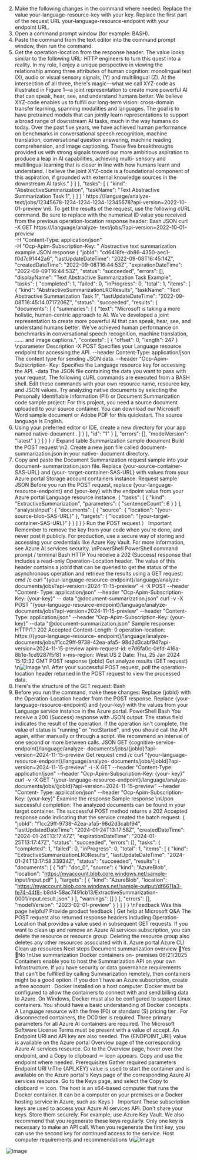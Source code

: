 2. Make the following changes in the command where needed:
Replace the value your-language-resource-key  with your key.
Replace the first part of the request URL your-language-resource-endpoint
with your endpoint URL.
3. Open a command prompt window (for example: BASH).
4. Paste the command from the text editor into the command prompt window, then
run the command.
5. Get the operation-location  from the response header. The value looks similar to
the following URL:
HTTP
engineers to turn this quest into a reality. In my role, I enjoy a unique 
perspective in viewing the relationship among three attributes of human 
cognition: monolingual text (X), audio or visual sensory signals, (Y) and 
multilingual (Z). At the intersection of all three, there's magic—what we 
call XYZ-code as illustrated in Figure 1—a joint representation to create 
more powerful AI that can speak, hear, see, and understand humans better. We 
believe XYZ-code enables us to fulfill our long-term vision: cross-domain 
transfer learning, spanning modalities and languages. The goal is to have 
pretrained models that can jointly learn representations to support a broad 
range of downstream AI tasks, much in the way humans do today. Over the past 
five years, we have achieved human performance on benchmarks in 
conversational speech recognition, machine translation, conversational 
question answering, machine reading comprehension, and image captioning. 
These five breakthroughs provided us with strong signals toward our more 
ambitious aspiration to produce a leap in AI capabilities, achieving multi-
sensory and multilingual learning that is closer in line with how humans 
learn and understand. I believe the joint XYZ-code is a foundational 
component of this aspiration, if grounded with external knowledge sources in 
the downstream AI tasks."
      }
    ]
  },
  "tasks": [
    {
      "kind": "AbstractiveSummarization",
      "taskName": "Text Abstractive Summarization Task 1",
    }
  ]
}
'
https://<your-language-resource-endpoint>/language/analyze-
text/jobs/12345678-1234-1234-1234-12345678?api-version=2022-10-01-preview
\n6. To get the results of the request, use the following cURL command. Be sure to
replace <my-job-id>  with the numerical ID value you received from the previous
operation-location  response header:
Bash
JSON
curl -X GET https://<your-language-resource-endpoint>/language/analyze-
text/jobs/<my-job-id>?api-version=2022-10-01-preview \
-H "Content-Type: application/json" \
-H "Ocp-Apim-Subscription-Key: <your-language-resource-key>"
Abstractive text summarization example JSON response
{
    "jobId": "cd6418fe-db86-4350-aec1-f0d7c91442a6",
    "lastUpdateDateTime": "2022-09-08T16:45:14Z",
    "createdDateTime": "2022-09-08T16:44:53Z",
    "expirationDateTime": "2022-09-09T16:44:53Z",
    "status": "succeeded",
    "errors": [],
    "displayName": "Text Abstractive Summarization Task Example",
    "tasks": {
        "completed": 1,
        "failed": 0,
        "inProgress": 0,
        "total": 1,
        "items": [
            {
                "kind": "AbstractiveSummarizationLROResults",
                "taskName": "Text Abstractive Summarization Task 1",
                "lastUpdateDateTime": "2022-09-08T16:45:14.0717206Z",
                "status": "succeeded",
                "results": {
                    "documents": [
                        {
                            "summaries": [
                                {
                                    "text": "Microsoft is taking a more 
holistic, human-centric approach to AI. We've developed a joint 
representation to create more powerful AI that can speak, hear, see, and 
understand humans better. We've achieved human performance on benchmarks in 
conversational speech recognition, machine translation, ...... and image 
captions.",
                                    "contexts": [
                                        {
                                            "offset": 0,
                                            "length": 247
                                        }
\nparameter
Description
-X POST <endpoint>
Specifies your Language resource endpoint for accessing
the API.
--header Content-Type:
application/json
The content type for sending JSON data.
--header "Ocp-Apim-Subscription-
Key:<key>
Specifies the Language resource key for accessing the
API.
-data
The JSON file containing the data you want to pass with
your request.
The following cURL commands are executed from a BASH shell. Edit these commands
with your own resource name, resource key, and JSON values. Try analyzing native
documents by selecting the Personally Identifiable Information (PII)  or Document
Summarization  code sample project:
For this project, you need a source document uploaded to your source container. You
can download our Microsoft Word sample document
 or Adobe PDF
 for this
quickstart. The source language is English.
1. Using your preferred editor or IDE, create a new directory for your app named
native-document .
                                    ]
                                }
                            ],
                            "id": "1"
                        }
                    ],
                    "errors": [],
                    "modelVersion": "latest"
                }
            }
        ]
    }
}
ﾉ
Expand table
Summarization sample document
Build the POST request
\n2. Create a new json file called document-summarization.json in your native-
document directory.
3. Copy and paste the Document Summarization request sample into your document-
summarization.json  file. Replace {your-source-container-SAS-URL}  and {your-
target-container-SAS-URL}  with values from your Azure portal Storage account
containers instance:
Request sample
JSON
Before you run the POST request, replace {your-language-resource-endpoint}  and
{your-key}  with the endpoint value from your Azure portal Language resource instance.
  {
  "tasks": [
    {
      "kind": "ExtractiveSummarization",
      "parameters": {
        "sentenceCount": 6
      }
    }
  ],
  "analysisInput": {
    "documents": [
      {
        "source": {
          "location": "{your-source-blob-SAS-URL}"
        },
        "targets": {
          "location": "{your-target-container-SAS-URL}"
        }
      }
    ]
  }
}
Run the POST request
） Important
Remember to remove the key from your code when you're done, and never post it
publicly. For production, use a secure way of storing and accessing your credentials
like Azure Key Vault. For more information, see Azure AI services security.
\nPowerShell
PowerShell
command prompt / terminal
Bash
HTTP
You receive a 202 (Success) response that includes a read-only Operation-Location
header. The value of this header contains a jobId that can be queried to get the status of
the asynchronous operation and retrieve the results using a GET request:
 cmd /c curl "{your-language-resource-endpoint}/language/analyze-
documents/jobs?api-version=2024-11-15-preview" -i -X POST --header "Content-
Type: application/json" --header "Ocp-Apim-Subscription-Key: {your-key}" --
data "@document-summarization.json"
curl -v -X POST "{your-language-resource-endpoint}/language/analyze-
documents/jobs?api-version=2024-11-15-preview" --header "Content-Type: 
application/json" --header "Ocp-Apim-Subscription-Key: {your-key}" --data 
"@document-summarization.json"
Sample response:
HTTP/1.1 202 Accepted
Content-Length: 0
operation-location: https://{your-language-resource-
endpoint}/language/analyze-documents/jobs/f1cc29ff-9738-42ea-afa5-
98d2d3cabf94?api-version=2024-11-15-preview
apim-request-id: e7d6fa0c-0efd-416a-8b1e-1cd9287f5f81
x-ms-region: West US 2
Date: Thu, 25 Jan 2024 15:12:32 GMT
POST response (jobId)
Get analyze results (GET request)
\n![Image](images/page1435_image1.png)
\n1. After your successful POST request, poll the operation-location header returned in
the POST request to view the processed data.
2. Here's the structure of the GET request:
Bash
3. Before you run the command, make these changes:
Replace {jobId} with the Operation-Location header from the POST response.
Replace {your-language-resource-endpoint} and {your-key} with the values
from your Language service instance in the Azure portal.
PowerShell
Bash
You receive a 200 (Success) response with JSON output. The status field indicates the
result of the operation. If the operation isn't complete, the value of status is "running" or
"notStarted", and you should call the API again, either manually or through a script. We
recommend an interval of one second or more between calls.
JSON
GET {cognitive-service-endpoint}/language/analyze-
documents/jobs/{jobId}?api-version=2024-11-15-preview
Get request
    cmd /c curl "{your-language-resource-endpoint}/language/analyze-
documents/jobs/{jobId}?api-version=2024-11-15-preview" -i -X GET --header 
"Content-Type: application/json" --header "Ocp-Apim-Subscription-Key: {your-
key}"
    curl -v -X GET "{your-language-resource-endpoint}/language/analyze-
documents/jobs/{jobId}?api-version=2024-11-15-preview" --header "Content-
Type: application/json" --header "Ocp-Apim-Subscription-Key: {your-key}"
Examine the response
Sample response
\nUpon successful completion:
The analyzed documents can be found in your target container.
The successful POST method returns a 202 Accepted  response code indicating that
the service created the batch request.
{
  "jobId": "f1cc29ff-9738-42ea-afa5-98d2d3cabf94",
  "lastUpdatedDateTime": "2024-01-24T13:17:58Z",
  "createdDateTime": "2024-01-24T13:17:47Z",
  "expirationDateTime": "2024-01-25T13:17:47Z",
  "status": "succeeded",
  "errors": [],
  "tasks": {
    "completed": 1,
    "failed": 0,
    "inProgress": 0,
    "total": 1,
    "items": [
      {
        "kind": "ExtractiveSummarizationLROResults",
        "lastUpdateDateTime": "2024-01-24T13:17:58.33934Z",
        "status": "succeeded",
        "results": {
          "documents": [
            {
              "id": "doc_0",
              "source": {
                "kind": "AzureBlob",
                "location": "https://myaccount.blob.core.windows.net/sample-
input/input.pdf"
              },
              "targets": [
                {
                  "kind": "AzureBlob",
                  "location": 
"https://myaccount.blob.core.windows.net/sample-output/df6611a3-fe74-44f8-
b8d4-58ac7491cb13/ExtractiveSummarization-0001/input.result.json"
                }
              ],
              "warnings": []
            }
          ],
          "errors": [],
          "modelVersion": "2023-02-01-preview"
        }
      }
    ]
  }
}
\nFeedback
Was this page helpful?
Provide product feedback 
| Get help at Microsoft Q&A
The POST request also returned response headers including Operation-Location
that provides a value used in subsequent GET requests.
If you want to clean up and remove an Azure AI services subscription, you can delete the
resource or resource group. Deleting the resource group also deletes any other
resources associated with it.
Azure portal
Azure CLI
Clean up resources
Next steps
Document summarization overview
Yes
No
\nUse summarization Docker containers on-
premises
06/21/2025
Containers enable you to host the Summarization API on your own infrastructure. If you have
security or data governance requirements that can't be fulfilled by calling Summarization
remotely, then containers might be a good option.
If you don't have an Azure subscription, create a free account
.
Docker
 installed on a host computer. Docker must be configured to allow the
containers to connect with and send billing data to Azure.
On Windows, Docker must also be configured to support Linux containers.
You should have a basic understanding of Docker concepts
.
A Language resource 
with the free (F0) or standard (S) pricing tier
. For disconnected
containers, the DC0 tier is required.
Three primary parameters for all Azure AI containers are required. The Microsoft Software
License Terms must be present with a value of accept. An Endpoint URI and API key are also
needed.
The {ENDPOINT_URI}  value is available on the Azure portal Overview page of the corresponding
Azure AI services resource. Go to the Overview page, hover over the endpoint, and a Copy to
clipboard ＝ icon appears. Copy and use the endpoint where needed.
Prerequisites
Gather required parameters
Endpoint URI
\nThe {API_KEY}  value is used to start the container and is available on the Azure portal's Keys
page of the corresponding Azure AI services resource. Go to the Keys page, and select the
Copy to clipboard ＝ icon.
The host is an x64-based computer that runs the Docker container. It can be a computer on
your premises or a Docker hosting service in Azure, such as:
Keys
） Important
These subscription keys are used to access your Azure AI services API. Don't share your
keys. Store them securely. For example, use Azure Key Vault. We also recommend that you
regenerate these keys regularly. Only one key is necessary to make an API call. When you
regenerate the first key, you can use the second key for continued access to the service.
Host computer requirements and
recommendations
\n![Image](images/page1440_image1.png)

![Image](images/page1440_image2.png)